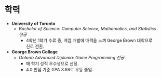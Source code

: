 # **학력**
- **University of Toronto**
	- *Bachelor of Science: Computer Science, Mathematics, and Statistics 전공*
		- 4학년 1학기 수료 중, 게임 개발에 매력을 느껴 George Brown 대학으로 진로 전환.
- **George Brown College**
	- *Ontario Advanced Diploma: Game Programming 전공*
		- 매 학기 성적 우수생으로 선정.
		- 4.0 만점 기준 GPA 3.98로 우등 졸업.